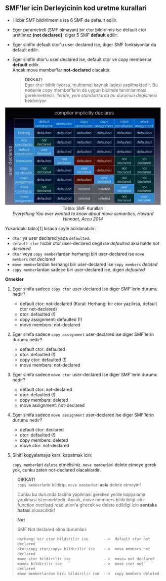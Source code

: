 ## SMF'ler icin Derleyicinin kod uretme kurallari

* Hicbir SMF bildirilmemis ise 6 SMF de default edilir.

* Eger parametreli (SMF olmayan) bir ctor bildirilmis ise default ctor uretilmez **(not declared)**, diger 5 SMF **default** edilir.

* Eger sinifin default ctor'u user declared ise, diger SMF fonksiyonlar da default edilir.

* Eger sinifin dtor'u user declared ise, default ctor ve copy memberlar **default** edilir.  
  Ancak move member'lar **not-declared** olacaktir.
  > **DIKKAT!**  
  > Eger `dtor` bildiriliyorsa, muhtemel kaynak iadesi yapilmaktadir. Bu nedenle copy member'larin da uygun bicimde tanimlanmasi gerekmektedir. *Ileride, yeni standartlarda bu durumun degismesi bekleniyor.*
  
<p align="center">
<img src="res/img/smf_rules.png" width=""/><br/>
Tablo: SMF Kurallari<br/>
<i>Everything You ever wanted to know about move semantics, Howard Hinnant, Accu 2014</i>
</p>
  
Yukaridaki tablo[1] kisaca soyle aciklanabilir:
* `dtor` ya user declared yada `defaulted`.
* `default ctor` hicbir ctor user-declared degil ise *defaulted* aksi halde *not declared*.
* `dtor` veya `copy member`lardan herhangi biri user-declared ise `move members` *not declared*
* `move member`lardan herhangi biri user-declared ise `copy members` *deleted*
* `copy member`lardan sadece biri user-declared ise, digeri *defaulted*


**Ornekler**

1. Eger sinifa sadece `copy ctor` user-declared ise diger SMF'lerin durumu nedir?
   
   * default ctor: not-declared (Kural: Herhangi bir ctor yazilirsa, default ctor not-declared)
   * dtor: defaulted            (!)
   * copy assignment: defaulted (!)
   * move members: not-declared
   

2. Eger sinifa sadece `copy assignment` user-declared ise diger SMF'lerin durumu nedir?
   
   * default ctor: defaulted
   * dtor: defaulted            (!)
   * copy ctor: defaulted       (!)
   * move members: not-declared

3. Eger sinifa sadece `move ctor` user-declared ise diger SMF'lerin durumu nedir?
   
   * default ctor: not-declared
   * dtor: defaulted            (!)
   * copy members: deleted
   * move assignment: not-declared

4. Eger sinifa sadece `move assignment` user-declared ise diger SMF'lerin durumu nedir?
   
   * default ctor: declared
   * dtor: defaulted            (!) 
   * copy members: deleted
   * move ctor: not-declared

5. Sinifi kopyalamaya karsi kapatmak icin:
    
   `copy member`lari `delete` etmelisiniz. `move member`lari delete etmeye gerek yok, cunku zaten not-declared olacaklardir.

<!--  -->

> **DIKKAT!**    
> `copy member`larin bildirip, `move member`lari **asla** delete etmeyin!
> 
> Cunku bu durumda tasima yapilmasi gereken yerde kopyalama yapilmasi istenmektedir. Ancak, move members bildirildigi icin function overload resolution'a girecek ve delete edildigi icin **sentaks hatasi** olusacaktir!

> **Not**  
> 
> SMF Not declared olma durumlari:
> ```
> Herhangi bir ctor bildirilir ise       -->  default ctor not declared
> dtor/copy ctor/copy= bildirilir ise    -->  move members not declared
> move ctor bildirilir ise               -->  move= not declared
> move= bildirilir ise                   -->  move ctor not declared
> move memberlardan biri bildirilir ise  -->  copy members deleted
> ```